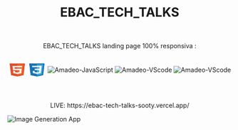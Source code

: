 

<h1 align="center">EBAC_TECH_TALKS</h1>


</br>
<p align="center">EBAC_TECH_TALKS landing page 100% responsiva :</p>

</br>
 <div style="display: inline_block" align="center">
     <img align="center" alt="Amadeo-HTML" height="30" width="40" src="https://raw.githubusercontent.com/devicons/devicon/master/icons/html5/html5-original.svg">
     <img align="center" alt="Amadeo-CSS" height="30" width="40" src="https://raw.githubusercontent.com/devicons/devicon/master/icons/css3/css3-original.svg">
     <img align="center" alt="Amadeo-JavaScript" height="30" width="40" src="https://github.com/Amadeo-Frontend/devicon/blob/master/icons/javascript/javascript-original.svg">
     <img align="center" alt="Amadeo-VScode" height="30" widith="40" src="https://github.com/Amadeo-Frontend/devicon/blob/master/icons/nodejs/nodejs-original.svg">
     <img align="center" alt="Amadeo-VScode" height="30" widith="40" src="https://github.com/Amadeo-Frontend/devicon/blob/master/icons/sass/sass-original.svg">
  </div>
  </br>

#
<p align="center">LIVE: https://ebac-tech-talks-sooty.vercel.app/</p>


![Image Generation App](https://github.com/Amadeo-Frontend/images_sites/blob/main/img/screencapture-ebac-tech-talks-sooty-vercel-app-2023-03-23-02_30_45.png)
